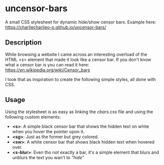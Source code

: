 # uncensor-bars
A small CSS stylesheet for dynamic hide/show censor bars. Example here: https://charliecharlieo-o.github.io/uncensor-bars/

## Description
While browsing a website I came across an interesting overload of the HTML *\<s\>* element that made it look like a censor bar.
If you don't know what a censor bar is you can read it here: https://en.wikipedia.org/wiki/Censor_bars

I took that as inspiration to create the following simple styles, all done with CSS.

## Usage
Using the stylesheet is as easy as linking the *cbars.css* file and using the following custom elements:

- **\<s\>**: A simple black censor bar that shows the hidden text on white when you hover the pointer upon it.
- **\<sg\>**: Just as the former but grey colored.
- **\<sw\>**: A white censor bar that shows black hidden text when hovered over.
- **\<s-blur\>**: Even tho not exactly a bar, it's a simple element that blurs and unblurs the text you wan't to *"hide"*
